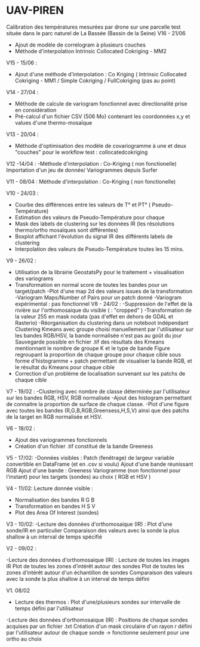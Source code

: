 # UAV-PIREN
Calibration des températures mesurées par drone sur une parcelle test située dans le parc naturel de La Bassée (Bassin de la Seine)
V16 - 21/06
- Ajout de modèle de correlogram à plusieurs couches 
- Méthode d'interpolation Intrinsic Collocated Cokriging - MM2

V15 - 15/06 :
- Ajout d'une méthode d'interpolation : Co Kriging ( Intrinsic Collocated Cokriging - MM1 / Simple Cokriging / FullCokriging (pas au point)




V14 - 27/04 :
- Méthode de calcule de variogram fonctionnel avec directionalité prise en considération
- Pré-calcul d'un fichier CSV (506 Mo) contenant les coordonnées x,y et values d'une thermo-mosaïque

V13 - 20/04 :
- Méthode d'optimisation des modèle de covariogramme à une et deux "couches" pour le workflow test : collocatedcokriging

V12 -14/04 :
-Méthode d'interpolation : Co-Kriging ( non fonctionelle)
Importation d'un jeu de donnée/ Variogrammes depuis Surfer

V11 - 08/04 :
Méthode d'interpolation : Co-Kriging ( non fonctionelle)

V10 - 24/03 : 
- Courbe des différences entre les valeurs de T° et PT° ( Pseudo-Température)
- Estimation des valeurs de Pseudo-Température pour chaque 
- Mask des labels de clustering sur les données IR (les résolutions thermo/ortho mosaïques sont différentes)
- Boxplot affichant l'évolution du signal IR des différents labels de clustering 
- Interpolation des valeurs de Pseudo-Température toutes les 15 mins.

V9 - 26/02 :
- Utilisation de la librairie GeostatsPy pour le traitement + visualisation des variograms
- Transformation en normal score de toutes les bandes pour un target/patch
-Plot d'une map 2d des valeurs issues de la transformation
-Variogram Maps/Number of Pairs pour un patch donné 
-Variogram expérimental : pas fonctionnel 
V8 - 24/02 :
-Suppression de l'effet de la rivière sur l'orthomosaique du visible ( : "cropped" )
-Transformation de la valeur 255 en mask nodata (pas d'effet en dehors de GDAL et Rasterio)
-Réorganisation du clustering dans un noteboot indépendant 
Clustering Kmeans avec groupe choisi manuellement par l'utilisateur sur les bandes RGB/HSV, la bande normalisée n'est pas au goût du jour 
Sauvegarde possible en fichier .tif des résultats des Kmeans mentionnant le nombre de groupe K et le type de bande
Figure regroupant la proportion de chaque groupe pour chaque cible sous forme d'histogramme + patch permettant de visualiser la bande RGB, et le résultat du Kmeans pour chaque cible
- Correction d'un problème de localisation survenant sur les patchs de chaque cible

V7 - 19/02 :
-Clustering avec nombre de classe déterminée par l'utilisateur sur les bandes RGB, HSV, RGB normalisée
-Ajout des histogram permettant de connaitre la proportion de surface de chaque classe.
-Plot d'une figure avec toutes les bandes (R,G,B,RGB,Greensess,H,S,V) ainsi que des patchs de la target en RGB normalisée et HSV.

V6 - 18/02 : 
- Ajout des variogrammes fonctionnels 
- Création d'un fichier .tif constitué de la bande Greeness

V5 - 17/02:
-Données visibles :
Patch (fenêtrage) de largeur variable convertible en DataFrame (et en .csv si voulu)
Ajout d'une bande réunissant RGB
Ajout d'une bande : Greeness
Variogramme (non fonctionnel pour l'instant) pour les targets (sondes) au choix ( RGB et HSV )


V4 - 11/02:
Lecture donnée visible : 
- Normalisation des bandes R G B
- Transformation en bandes H S V
- Plot des Area Of Interest (sondes)


V3 - 10/02:
-Lecture des données d'orthomosaique (IR) : 
Plot d'une sonde/IR en particulier 
Comparaison des valeurs avec la sonde la plus shallow à un interval de temps spécifié


V2 - 09/02 :

-Lecture des données d'orthomosaique (IR) : 
Lecture de toutes les images IR
Plot de toutes les zones d’intérêt autour des sondes 
Plot de toutes les zones d’intérêt autour d'un échantillon de sondes 
Comparaison des valeurs avec la sonde la plus shallow à un interval de temps défini 

V1. 08/02
- Lecture des thermos : 
Plot d'une/plusieurs sondes sur intervalle de temps défini par l'utilisateur 

-Lecture des données d'orthomosaique (IR) : 
Positions de chaque sondes acquises par un fichier .txt
Création d'un mask circulaire d'un rayon r défini par l'utilisateur autour de chaque sonde -> fonctionne seulement pour une ortho au choix
